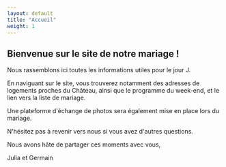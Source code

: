 ```yaml
---
layout: default
title: "Accueil"
weight: 1
---
```


## Bienvenue sur le site de notre mariage !

Nous rassemblons ici toutes les informations utiles pour le jour J.

En naviguant sur le site, vous trouverez notamment des adresses de logements proches du Château, ainsi que le programme du week-end, et le lien vers la liste de mariage.

Une plateforme d'échange de photos sera également mise en place lors du mariage.

N'hésitez pas à revenir vers nous si vous avez d'autres questions.

Nous avons hâte de partager ces moments avec vous,

Julia et Germain
